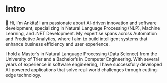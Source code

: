 # Intro
👋 Hi, I'm Ankita!
I am passionate about AI-driven innovation and software development, specializing in Natural Language Processing (NLP), Machine Learning, and .NET Development. My expertise spans across Automation and Predictive Analytics, where I aim to build intelligent systems that enhance business efficiency and user experience.

I hold a Master’s in Natural Language Processing (Data Science) from the University of Trier and a Bachelor’s in Computer Engineering. With several years of experience in software engineering, I have successfully developed AI-powered applications that solve real-world challenges through cutting-edge technology.
